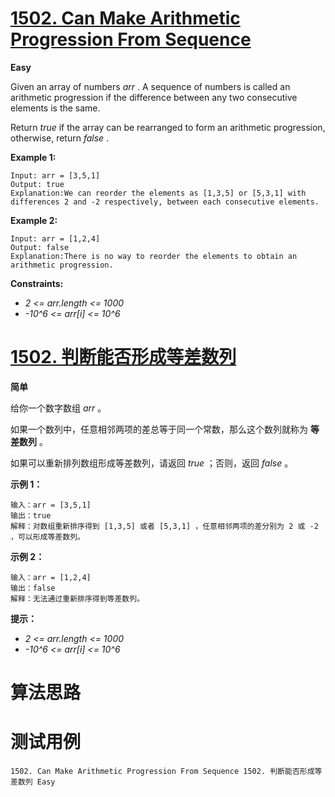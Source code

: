 # [1502. Can Make Arithmetic Progression From Sequence][enTitle]

**Easy**

Given an array of numbers  *arr* . A sequence of numbers is called an arithmetic progression if the difference between any two consecutive elements is the same.

Return  *true*  if the array can be rearranged to form an arithmetic progression, otherwise, return  *false* .



**Example 1:** 

```
Input: arr = [3,5,1]
Output: true
Explanation:We can reorder the elements as [1,3,5] or [5,3,1] with differences 2 and -2 respectively, between each consecutive elements.

```

**Example 2:** 

```
Input: arr = [1,2,4]
Output: false
Explanation:There is no way to reorder the elements to obtain an arithmetic progression.

```



**Constraints:** 

-  *2 <= arr.length <= 1000*  
-  *-10^6 <= arr[i] <= 10^6* 


# [1502. 判断能否形成等差数列][cnTitle]

**简单**

给你一个数字数组  *arr*  。

如果一个数列中，任意相邻两项的差总等于同一个常数，那么这个数列就称为 **等差数列**  。

如果可以重新排列数组形成等差数列，请返回  *true*  ；否则，返回  *false*  。



**示例 1：** 

```
输入：arr = [3,5,1]
输出：true
解释：对数组重新排序得到 [1,3,5] 或者 [5,3,1] ，任意相邻两项的差分别为 2 或 -2 ，可以形成等差数列。

```

**示例 2：** 

```
输入：arr = [1,2,4]
输出：false
解释：无法通过重新排序得到等差数列。

```



**提示：** 

-  *2 <= arr.length <= 1000*  
-  *-10^6 <= arr[i] <= 10^6* 




# 算法思路

# 测试用例
```
1502. Can Make Arithmetic Progression From Sequence 1502. 判断能否形成等差数列 Easy
```

[enTitle]: https://leetcode.com/problems/can-make-arithmetic-progression-from-sequence/
[cnTitle]: https://leetcode-cn.com/problems/can-make-arithmetic-progression-from-sequence/

